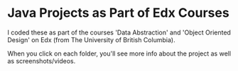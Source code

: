 # Java Projects as Part of Edx Courses
I coded these as part of the courses 'Data Abstraction' and 'Object Oriented Design' on Edx (from The University of British Columbia).

When you click on each folder, you'll see more info about the project as well as screenshots/videos.
